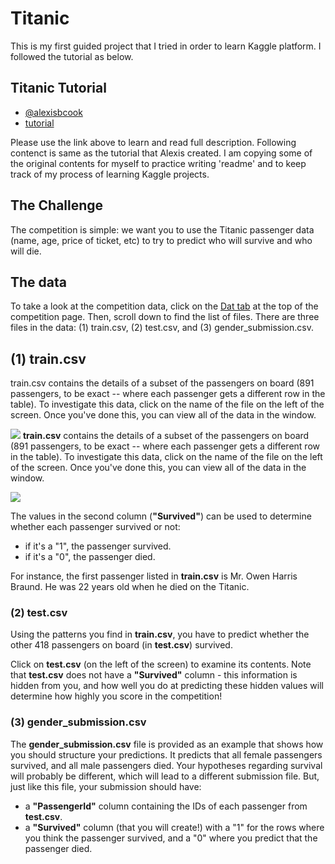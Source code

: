 
# Titanic
This is my first guided project that I tried in order to learn Kaggle platform. I followed the tutorial as below. 



## Titanic Tutorial

- [@alexisbcook](https://www.kaggle.com/alexisbcook)
- [tutorial](https://www.kaggle.com/code/alexisbcook/titanic-tutorial)


Please use the link above to learn and read full description. Following contenct is same as the tutorial that Alexis created. I am copying some of the original contents for myself to practice writing 'readme' and to keep track of my process of learning Kaggle projects. 



## The Challenge

The competition is simple: we want you to use the Titanic passenger data (name, age, price of ticket, etc) to try to predict who will survive and who will die.

## The data

To take a look at the competition data, click on the [Dat tab](https://www.kaggle.com/c/titanic/data) at the top of the competition page. Then, scroll down to find the list of files.
There are three files in the data: (1) train.csv, (2) test.csv, and (3) gender_submission.csv.

## (1) train.csv
train.csv contains the details of a subset of the passengers on board (891 passengers, to be exact -- where each passenger gets a different row in the table). To investigate this data, click on the name of the file on the left of the screen. Once you've done this, you can view all of the data in the window.


![](https://i.imgur.com/cYsdt0n.png)
**train.csv** contains the details of a subset of the passengers on board (891 passengers, to be exact -- where each passenger gets a different row in the table).  To investigate this data, click on the name of the file on the left of the screen.  Once you've done this, you can view all of the data in the window.  

![](https://i.imgur.com/cYsdt0n.png)

The values in the second column (**"Survived"**) can be used to determine whether each passenger survived or not: 
- if it's a "1", the passenger survived.
- if it's a "0", the passenger died.

For instance, the first passenger listed in **train.csv** is Mr. Owen Harris Braund.  He was 22 years old when he died on the Titanic.

### (2) test.csv

Using the patterns you find in **train.csv**, you have to predict whether the other 418 passengers on board (in **test.csv**) survived.  

Click on **test.csv** (on the left of the screen) to examine its contents.  Note that **test.csv** does not have a **"Survived"** column - this information is hidden from you, and how well you do at predicting these hidden values will determine how highly you score in the competition! 

### (3) gender_submission.csv

The **gender_submission.csv** file is provided as an example that shows how you should structure your predictions.  It predicts that all female passengers survived, and all male passengers died.  Your hypotheses regarding survival will probably be different, which will lead to a different submission file.  But, just like this file, your submission should have:
- a **"PassengerId"** column containing the IDs of each passenger from **test.csv**.
- a **"Survived"** column (that you will create!) with a "1" for the rows where you think the passenger survived, and a "0" where you predict that the passenger died.

